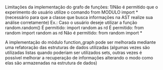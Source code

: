 Limitações da implementação do grafo de funções:
    1)Não é permitido que o experimento do usuário utilize o comando from MODULO import * (necessário para que a classe que busca informações na AST realize sua análise corretamente)
        Ex.: Caso o usuário deseje utilizar a função random.random()
            É permitido: import random as rd
            É permitido: from random import random as rd
            Não é permitido: from random import *

A implementação do módulo function_graph pode ser melhorada mediante uma refatoração das estruturas de dados utilizadas (algumas vezes são utilizadas listas quando poderiam ser utilizados sets, outras vezes é possível melhorar a recuperação de informações alterando o modo como elas são armazenadas na estrutura de dados)
